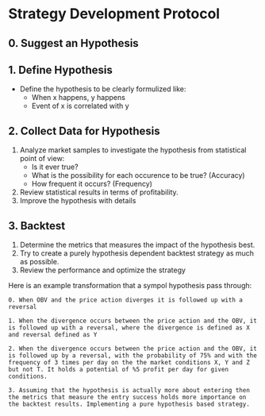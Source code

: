 # Strategy Development Protocol

## 0. Suggest an Hypothesis

## 1. Define Hypothesis
* Define the hypothesis to be clearly formulized like:
    * When x happens, y happens
    * Event of x is correlated with y

## 2. Collect Data for Hypothesis
1. Analyze market samples to investigate the hypothesis from statistical point of view:
    * Is it ever true?
    * What is the possibility for each occurence to be true? (Accuracy)
    * How frequent it occurs? (Frequency)
2. Review statistical results in terms of profitability.
3. Improve the hypothesis with details

## 3. Backtest
1. Determine the metrics that measures the impact of the hypothesis best.
2. Try to create a purely hypothesis dependent backtest strategy as much as possible.
3. Review the performance and optimize the strategy


Here is an example transformation that a sympol hypothesis pass through:

    0. When OBV and the price action diverges it is followed up with a reversal

    1. When the divergence occurs between the price action and the OBV, it is followed up with a reversal, where the divergence is defined as X and reversal defined as Y

    2. When the divergence occurs between the price action and the OBV, it is followed up by a reversal, with the probability of 75% and with the frequency of 3 times per day on the the market conditions X, Y and Z but not T. It holds a potential of %5 profit per day for given conditions.

    3. Assuming that the hypothesis is actually more about entering then the metrics that measure the entry success holds more importance on the backtest results. Implementing a pure hypothesis based strategy.

